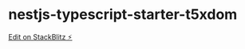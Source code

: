 # nestjs-typescript-starter-t5xdom

[Edit on StackBlitz ⚡️](https://stackblitz.com/edit/nestjs-typescript-starter-t5xdom)